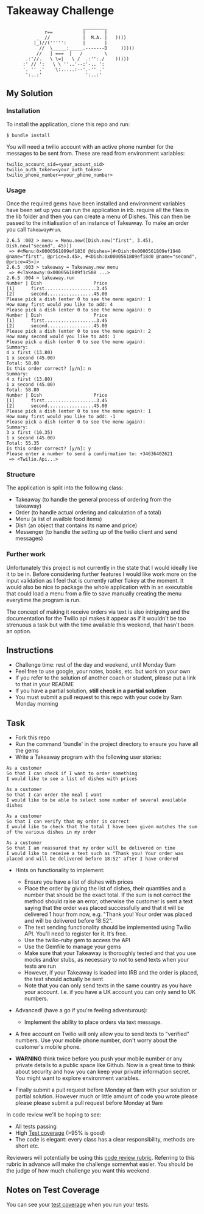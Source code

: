 Takeaway Challenge
==================
```
                            _________
              r==           |       |
           _  //            |  M.A. |   ))))
          |_)//(''''':      |       |
            //  \_____:_____.-------D     )))))
           //   | ===  |   /        \
       .:'//.   \ \=|   \ /  .:'':./    )))))
      :' // ':   \ \ ''..'--:'-.. ':
      '. '' .'    \:.....:--'.-'' .'
       ':..:'                ':..:'

 ```

## My Solution

### Installation

To install the application, clone this repo and run:
```
$ bundle install
```

You will need a twilio account with an active phone number for
the messages to be sent from. These are read from environment
variables:
```
twilio_account_sid=<your_acount_sid>
twilio_auth_token=<your_auth_token>
twilio_phone_number=<your_phone_number>
```

### Usage

Once the required gems have been installed and environment
variables have been set up you can run the application in irb.
require all the files in the lib folder and then you can create
a menu of Dishes. This can then be passed to the initialisation
of an instance of Takeaway. To make an order you call
`Takeaway#run`.

```
2.6.5 :002 > menu = Menu.new([Dish.new("first", 3.45), Dish.new("second", 45)])
 => #<Menu:0x0000561809ef1830 @dishes=[#<Dish:0x0000561809ef1948 @name="first", @price=3.45>, #<Dish:0x0000561809ef18d0 @name="second", @price=45>]>
2.6.5 :003 > takeaway = Takeaway.new menu
 => #<Takeaway:0x0000561809f1c508 ...>
2.6.5 :004 > takeaway.run
Number | Dish                   Price
[1]      first...................3.45
[2]      second.................45.00
Please pick a dish (enter 0 to see the menu again): 1
How many first would you like to add: 4
Please pick a dish (enter 0 to see the menu again): 0
Number | Dish                   Price
[1]      first...................3.45
[2]      second.................45.00
Please pick a dish (enter 0 to see the menu again): 2
How many second would you like to add: 1
Please pick a dish (enter 0 to see the menu again):
Summary:
4 x first (13.80)
1 x second (45.00)
Total: 58.80
Is this order correct? [y/n]: n
Summary:
4 x first (13.80)
1 x second (45.00)
Total: 58.80
Number | Dish                   Price
[1]      first...................3.45
[2]      second.................45.00
Please pick a dish (enter 0 to see the menu again): 1
How many first would you like to add: -1
Please pick a dish (enter 0 to see the menu again):
Summary:
3 x first (10.35)
1 x second (45.00)
Total: 55.35
Is this order correct? [y/n]: y
Please enter a number to send a confirmation to: +34636402621
 => <Twilio.Api...>
```

### Structure

The application is split into the following class:
 - Takeaway (to handle the general process of ordering from the takeaway)
 - Order (to handle actual ordering and calculation of a total)
 - Menu (a list of availble food items)
 - Dish (an object that contains its name and price)
 - Messenger (to handle the setting up of the twilio client and send messages)

### Further work

Unfortunately this project is not currently in the state that I would ideally
like it to be in. Before considering further features I would like work more 
on the input validation as I feel that is currently rather flakey at the moment.
It would also be nice to package the whole application with in an executable that
could load a menu from a file to save manually creating the menu everytime the
program is run.

The concept of making it receive orders via text is also intriguing and the
documentation for the Twilio api makes it appear as if it wouldn't be too
strenuous a task but with the time available this weekend, that hasn't been
an option.

Instructions
-------

* Challenge time: rest of the day and weekend, until Monday 9am
* Feel free to use google, your notes, books, etc. but work on your own
* If you refer to the solution of another coach or student, please put a link to that in your README
* If you have a partial solution, **still check in a partial solution**
* You must submit a pull request to this repo with your code by 9am Monday morning

Task
-----

* Fork this repo
* Run the command 'bundle' in the project directory to ensure you have all the gems
* Write a Takeaway program with the following user stories:

```
As a customer
So that I can check if I want to order something
I would like to see a list of dishes with prices

As a customer
So that I can order the meal I want
I would like to be able to select some number of several available dishes

As a customer
So that I can verify that my order is correct
I would like to check that the total I have been given matches the sum of the various dishes in my order

As a customer
So that I am reassured that my order will be delivered on time
I would like to receive a text such as "Thank you! Your order was placed and will be delivered before 18:52" after I have ordered
```

* Hints on functionality to implement:
  * Ensure you have a list of dishes with prices
  * Place the order by giving the list of dishes, their quantities and a number that should be the exact total. If the sum is not correct the method should raise an error, otherwise the customer is sent a text saying that the order was placed successfully and that it will be delivered 1 hour from now, e.g. "Thank you! Your order was placed and will be delivered before 18:52".
  * The text sending functionality should be implemented using Twilio API. You'll need to register for it. It’s free.
  * Use the twilio-ruby gem to access the API
  * Use the Gemfile to manage your gems
  * Make sure that your Takeaway is thoroughly tested and that you use mocks and/or stubs, as necessary to not to send texts when your tests are run
  * However, if your Takeaway is loaded into IRB and the order is placed, the text should actually be sent
  * Note that you can only send texts in the same country as you have your account. I.e. if you have a UK account you can only send to UK numbers.

* Advanced! (have a go if you're feeling adventurous):
  * Implement the ability to place orders via text message.

* A free account on Twilio will only allow you to send texts to "verified" numbers. Use your mobile phone number, don't worry about the customer's mobile phone.

* **WARNING** think twice before you push your mobile number or any private details to a public space like Github. Now is a great time to think about security and how you can keep your private information secret. You might want to explore environment variables.

* Finally submit a pull request before Monday at 9am with your solution or partial solution.  However much or little amount of code you wrote please please please submit a pull request before Monday at 9am


In code review we'll be hoping to see:

* All tests passing
* High [Test coverage](https://github.com/makersacademy/course/blob/master/pills/test_coverage.md) (>95% is good)
* The code is elegant: every class has a clear responsibility, methods are short etc.

Reviewers will potentially be using this [code review rubric](docs/review.md).  Referring to this rubric in advance will make the challenge somewhat easier.  You should be the judge of how much challenge you want this weekend.

Notes on Test Coverage
------------------

You can see your [test coverage](https://github.com/makersacademy/course/blob/master/pills/test_coverage.md) when you run your tests.
